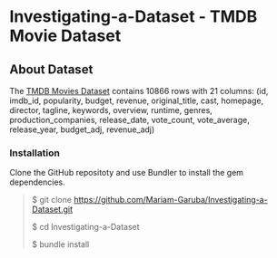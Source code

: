 # Investigating-a-Dataset - TMDB Movie Dataset

## About Dataset
The [TMDB Movies Dataset](https://github.com/Mariam-Garuba/Investigating-a-Dataset/blob/main/tmdb-movies.csv) contains 10866 rows with 21 columns: (id, imdb_id, popularity, budget, revenue, original_title, cast, homepage, director, tagline, keywords, overview, runtime, genres, production_companies, release_date, vote_count, vote_average, release_year, budget_adj, revenue_adj)

### Installation
Clone the GitHub repositoty and use Bundler to install the gem dependencies.
> $ git clone https://github.com/Mariam-Garuba/Investigating-a-Dataset.git
> 
> $ cd Investigating-a-Dataset
> 
> $ bundle install

